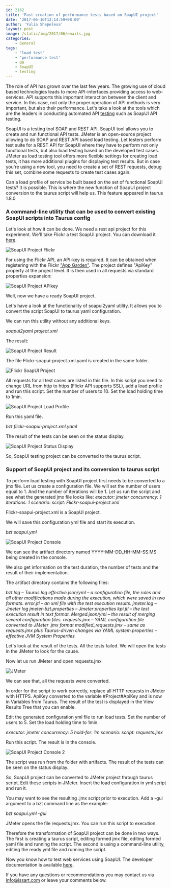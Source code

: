 ```yaml
---
id: 2162
title: 'Fast creation of performance tests based on SoapUI project'
date: '2017-06-16T12:14:59+08:00'
author: 'Yulia Shepeleva'
layout: post
image: /static/img/2017/06/emails.jpg
categories:
    - General
tags:
    - 'load test'
    - 'performance test'
    - QA
    - SoapUI
    - testing
---
```


The role of API has grown over the last few years. The growing use of cloud based technologies leads to more API-interfaces providing access to web-services. API supports this important interaction between the client and service. In this case, not only the proper operation of API methods is very important, but also their performance. Let's take a look at the tools which are the leaders in conducting automated API [testing](https://www.issart.com/en/services/details/service/testing) such as SoapUI API testing.

SoapUI is a testing tool SOAP and REST API. SoapUI tool allows you to create and run functional API tests. JMeter is an open-source project allowing to do SOAP and REST API based load testing. Let testers perform test suite for a REST API for SoapUI where they have to perform not only functional tests, but also load testing based on the developed test cases. JMeter as load testing tool offers more flexible settings for creating load tests, it has more additional plugins for displaying test results. But in case you're using a new tool, you need to create a set of REST requests, debug this set, combine some requests to create test cases again.

Can a load profile of service be built based on the set of functional SoapUI tests? It is possible. This is where the new function of SoapUI project conversion to the taurus script will help us. This feature appeared in taurus 1.8.0

### A command-line utility that can be used to convert existing SoapUI scripts into Taurus config

Let's look at how it can be done. We need a rest api project for this experiment. We'll take Flickr a test SoapUI project. You can download it [here](https://www.soapui.org/tutorials/flickr.html).

![SoapUI Project Flickr](https://www.issart.com/blog/wp-content/uploads/2017/06/flickr.png)

For using the Flickr API, an API-key is required. It can be obtained when registering with the Flickr ["App Garden"](http://www.flickr.com/services/apps/create/apply). The project defines "ApiKey" property at the project level. It is then used in all requests via standard properties expansion:

![SoapUI Project APIkey](https://www.issart.com/blog/wp-content/uploads/2017/06/api-key.png)

Well, now we have a ready SoapUI project.

Let's have a look at the functionality of soapui2yaml utility. It allows you to convert the script SoapUI to taurus yaml configuration.

We can run this utility without any additional keys.

*soapui2yaml project.xml*

The result:

![SoapUI Project Result](https://www.issart.com/blog/wp-content/uploads/2017/06/utilty.png)

The file Flickr-soapui-project.xml.yaml is created in the same folder.

![Flickr SoapUI Project](https://www.issart.com/blog/wp-content/uploads/2017/06/yaml.png)

All requests for all test cases are listed in this file. In this script you need to change URL from http to https (Flickr API supports SSL), add a load profile and run this script. Set the number of users to 10. Set the load holding time to 1min.

![SoapUI Project Load Profile](https://www.issart.com/blog/wp-content/uploads/2017/06/load_profile.png)

Run this yaml file.

*bzt flickr-soapui-project.xml.yaml*

The result of the tests can be seen on the status display.

![SoapUI Project Status Display](https://www.issart.com/blog/wp-content/uploads/2017/06/status.png)

So, SoapUI testing project can be converted to the taurus script.

### Support of SoapUI project and its conversion to taurus script

To perform load testing with SoapUI project first needs to be converted to a jmx file. Let us create a configuration file. We will set the number of users equal to 1. And the number of iterations will be 1. Let us run the script and see what the generated jmx file looks like:
*executor: jmeter
concurrency: 1
iterations: 1
scenario:
script: Flickr-soapui-project.xml*

Flickr-soapui-project.xml is a SoapUI project.

We will save this configuration yml file and start its execution.

*bzt soapui.yml*

![SoapUI Project Console](https://www.issart.com/blog/wp-content/uploads/2017/06/console.png)

We can see the artifact directory named YYYY-MM-DD_HH-MM-SS.MS being created in the console.

We also get information on the test duration, the number of tests and the result of their implementation.

The artifact directory contains the following files:

*bzt.log – Taurus log
effective.json/yml – a configuration file, the rules and all other modifications made during the execution, which were saved in two formats.
error.jtl – an xml file with the test execution results.
jmeter.log – Jmeter log
jmeter-bzt.properties – Jmeter properties
kpi.jtl – the test execution result in text format.
Merged.json/yml – the result of merging several configuration files.
requests.jmx – YAML configuration file converted to JMeter .jmx format
modified_requests.jmx – same as requests.jmx plus Taurus-driven changes via YAML
system.properties – effective JVM System Properties*

Let's look at the result of the tests. All the tests failed. We will open the tests in the JMeter to look for the cause.

Now let us run JMeter and open requests.jmx

![JMeter](https://www.issart.com/blog/wp-content/uploads/2017/06/jmeter.png)

We can see that, all the requests were converted.

In order for the script to work correctly, replace all HTTP requests in JMeter with HTTPS. ApiKey converted to the variable #Project#ApiKey and is now in Variables from Taurus. The result of the test is displayed in the View Results Tree that you can enable.

Edit the generated configuration yml file to run load tests. Set the number of users to 5. Set the load holding time to 1min.

*executor: jmeter
concurrency: 5
hold-for: 1m
scenario:
script: requests.jmx*

Run this script. The result is in the console.

![SoapUI Project Console 2](https://www.issart.com/blog/wp-content/uploads/2017/06/console3.png)

The script was run from the folder with artifacts. The result of the tests can be seen on the status display.

So, SoapUI project can be converted to JMeter project through taurus script. Edit these scripts in JMeter. Insert the load configuration in yml script and run it.

You may want to see the resulting .jmx script prior to execution. Add a -gui argument to a bzt command line as the example:

*bzt soapui.yml -gui*

JMeter opens the file requests.jmx. You can run this script to execution.

Therefore the transformation of SoapUI project can be done in two ways. The first is creating a taurus script, editing formed jmx file, editing formed yaml file and running the script. The second is using a command-line utility, editing the ready yml file and running the script.

Now you know how to test web services using SoapUI. The developer documentation is available [here](http://gettaurus.org/docs/SoapUI/).

If you have any questions or recommendations you may contact us via info@issart.com or leave your comments below.